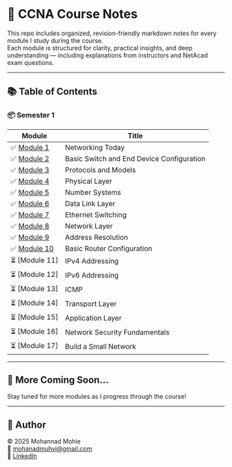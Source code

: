 # 📘 CCNA Course Notes

This repo includes organized, revision-friendly markdown notes for every module I study during the course.  
Each module is structured for clarity, practical insights, and deep understanding — including explanations from instructors and NetAcad exam questions.

---

## 📚 Table of Contents

### 📦 Semester 1

| Module | Title |
|--------|-------|
| ✅ [Module 1](./Semester%201/Module-1.md) | Networking Today |
| ✅ [Module 2](./Semester%201/Module-2.md) | Basic Switch and End Device Configuration |
| ✅ [Module 3](./Semester%201/Module-3.md) | Protocols and Models |
| ✅ [Module 4](./Semester%201/Module-4.md) | Physical Layer |
| ✅ [Module 5](./Semester%201/Module-5.md) | Number Systems |
| ✅ [Module 6](./Semester%201/Module-6.md) | Data Link Layer |
| ✅ [Module 7](./Semester%201/Module-7.md) | Ethernet Switching |
| ✅ [Module 8](./Semester%201/Module-8.md) | Network Layer |
| ✅ [Module 9](./Semester%201/Module-9.md) | Address Resolution |
| ✅ [Module 10](./Semester%201/Module-10.md) | Basic Router Configuration |
| ⏳ [Module 11] | IPv4 Addressing |
| ⏳ [Module 12] | IPv6 Addressing |
| ⏳ [Module 13] | ICMP |
| ⏳ [Module 14] | Transport Layer |
| ⏳ [Module 15] | Application Layer |
| ⏳ [Module 16] | Network Security Fundamentals |
| ⏳ [Module 17] | Build a Small Network |



---


## 📌 More Coming Soon...
Stay tuned for more modules as I progress through the course!


---

## 👤 Author

© 2025 Mohannad Mohie  
📧 mohanadmuhyi@gmail.com  
🔗 [LinkedIn](https://www.linkedin.com/in/mohanadmuhyi)  
